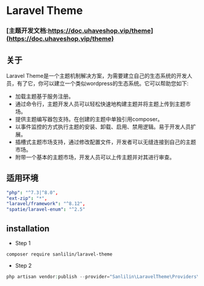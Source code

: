 # Laravel Theme 

### [主题开发文档:https://doc.uhaveshop.vip/theme](https://doc.uhaveshop.vip/theme)

## 关于
Laravel Theme是一个主题机制解决方案，为需要建立自己的生态系统的开发人员，有了它，你可以建立一个类似wordpress的生态系统。它可以帮助您如下:

* 加载主题基于服务注册。
* 通过命令行，主题开发人员可以轻松快速地构建主题并将主题上传到主题市场。
* 提供主题编写器包支持。在创建的主题中单独引用composer。
* 以事件监控的方式执行主题的安装、卸载、启用、禁用逻辑。易于开发人员扩展。
* 插槽式主题市场支持，通过修改配置文件，开发者可以无缝连接到自己的主题市场。
* 附带一个基本的主题市场，开发人员可以上传主题并对其进行审查。

## 适用环境

```yml
"php": "^7.3|^8.0",
"ext-zip": "*",
"laravel/framework": "^8.12",
"spatie/laravel-enum": "^2.5"
```


## installation

* Step 1
```shell
composer require sanlilin/laravel-theme
```

* Step 2
```php
php artisan vendor:publish --provider="Sanlilin\LaravelTheme\Providers\ThemeServiceProvider"
```














